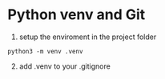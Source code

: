 # Python venv and Git 

1. setup the enviroment in the project folder

```python3 -m venv .venv```

2. add .venv to your .gitignore


